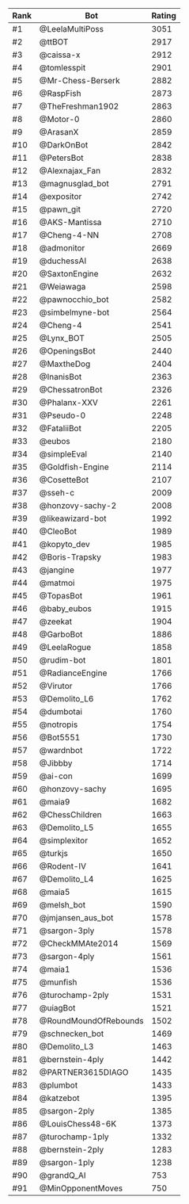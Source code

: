 Rank|Bot|Rating
---|---|---
#1|@LeelaMultiPoss|3051
#2|@ttBOT|2917
#3|@caissa-x|2912
#4|@tomlesspit|2901
#5|@Mr-Chess-Berserk|2882
#6|@RaspFish|2873
#7|@TheFreshman1902|2863
#8|@Motor-0|2860
#9|@ArasanX|2859
#10|@DarkOnBot|2842
#11|@PetersBot|2838
#12|@Alexnajax_Fan|2832
#13|@magnusglad_bot|2791
#14|@expositor|2742
#15|@pawn_git|2720
#16|@AKS-Mantissa|2710
#17|@Cheng-4-NN|2708
#18|@admonitor|2669
#19|@duchessAI|2638
#20|@SaxtonEngine|2632
#21|@Weiawaga|2598
#22|@pawnocchio_bot|2582
#23|@simbelmyne-bot|2564
#24|@Cheng-4|2541
#25|@Lynx_BOT|2505
#26|@OpeningsBot|2440
#27|@MaxtheDog|2404
#28|@InanisBot|2363
#29|@ChessatronBot|2326
#30|@Phalanx-XXV|2261
#31|@Pseudo-0|2248
#32|@FataliiBot|2205
#33|@eubos|2180
#34|@simpleEval|2140
#35|@Goldfish-Engine|2114
#36|@CosetteBot|2107
#37|@sseh-c|2009
#38|@honzovy-sachy-2|2008
#39|@likeawizard-bot|1992
#40|@CleoBot|1989
#41|@kopyto_dev|1985
#42|@Boris-Trapsky|1983
#43|@jangine|1977
#44|@matmoi|1975
#45|@TopasBot|1961
#46|@baby_eubos|1915
#47|@zeekat|1904
#48|@GarboBot|1886
#49|@LeelaRogue|1858
#50|@rudim-bot|1801
#51|@RadianceEngine|1766
#52|@Virutor|1766
#53|@Demolito_L6|1762
#54|@dumbotai|1760
#55|@notropis|1754
#56|@Bot5551|1730
#57|@wardnbot|1722
#58|@Jibbby|1714
#59|@ai-con|1699
#60|@honzovy-sachy|1695
#61|@maia9|1682
#62|@ChessChildren|1663
#63|@Demolito_L5|1655
#64|@simplexitor|1652
#65|@turkjs|1650
#66|@Rodent-IV|1641
#67|@Demolito_L4|1625
#68|@maia5|1615
#69|@melsh_bot|1590
#70|@jmjansen_aus_bot|1578
#71|@sargon-3ply|1578
#72|@CheckMMAte2014|1569
#73|@sargon-4ply|1561
#74|@maia1|1536
#75|@munfish|1536
#76|@turochamp-2ply|1531
#77|@uiagBot|1521
#78|@RoundMoundOfRebounds|1502
#79|@schnecken_bot|1469
#80|@Demolito_L3|1463
#81|@bernstein-4ply|1442
#82|@PARTNER3615DIAGO|1435
#83|@plumbot|1433
#84|@katzebot|1395
#85|@sargon-2ply|1385
#86|@LouisChess48-6K|1373
#87|@turochamp-1ply|1332
#88|@bernstein-2ply|1283
#89|@sargon-1ply|1238
#90|@grandQ_AI|753
#91|@MinOpponentMoves|750
